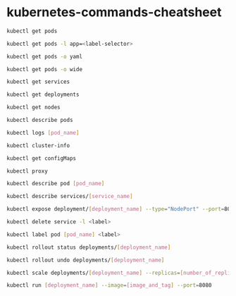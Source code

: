 # kubernetes-commands-cheatsheet

```bash
kubectl get pods
```

```bash
kubectl get pods -l app=<label-selector>
```

```bash
kubectl get pods -o yaml
```

```bash
kubectl get pods -o wide
```

```bash
kubectl get services
```

```bash
kubectl get deployments
```

```bash
kubectl get nodes
```

```bash
kubectl describe pods
```

```bash
kubectl logs [pod_name]
```

```bash
kubectl cluster-info
```

```bash
kubectl get configMaps
```

```bash
kubectl proxy
```

```bash
kubectl describe pod [pod_name]
```

```bash
kubectl describe services/[service_name]
```

```bash
kubectl expose deployment/[deployment_name] --type="NodePort" --port=8080
```

```bash
kubectl delete service -l <label>
```

```bash
kubectl label pod [pod_name] <label>
```

```bash
kubectl rollout status deployments/[deployment_name]
```

```bash
kubectl rollout undo deployments/[deployment_name]
```

```bash
kubectl scale deployments/[deployment_name] --replicas=[number_of_replicas]
```

```bash
kubectl run [deployment_name] --image=[image_and_tag] --port=8080
```